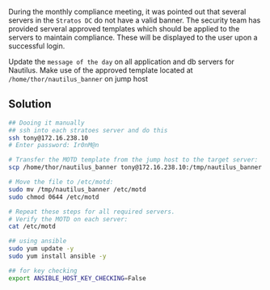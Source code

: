 During the monthly compliance meeting, it was pointed out that several servers in the `Stratos DC` do not have a valid banner. The security team has provided serveral approved templates which should be applied to the servers to maintain compliance. These will be displayed to the user upon a successful login.

Update the `message of the day` on all application and db servers for Nautilus. Make use of the approved template located at `/home/thor/nautilus_banner` on jump host

## Solution

```bash
## Dooing it manually
## ssh into each stratoes server and do this
ssh tony@172.16.238.10
# Enter password: Ir0nM@n

# Transfer the MOTD template from the jump host to the target server:
scp /home/thor/nautilus_banner tony@172.16.238.10:/tmp/nautilus_banner

# Move the file to /etc/motd:
sudo mv /tmp/nautilus_banner /etc/motd
sudo chmod 0644 /etc/motd

# Repeat these steps for all required servers.
# Verify the MOTD on each server:
cat /etc/motd

## using ansible
sudo yum update -y
sudo yum install ansible -y

## for key checking
export ANSIBLE_HOST_KEY_CHECKING=False



```